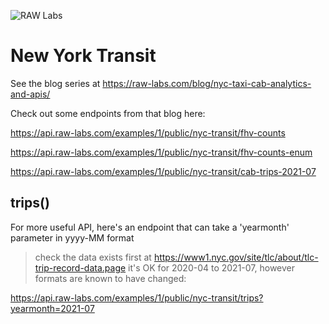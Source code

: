 ![RAW Labs](https://avatars.githubusercontent.com/u/11390046?s=100&v=4)
# New York Transit

See the blog series at https://raw-labs.com/blog/nyc-taxi-cab-analytics-and-apis/

Check out some endpoints from that blog here:

https://api.raw-labs.com/examples/1/public/nyc-transit/fhv-counts

https://api.raw-labs.com/examples/1/public/nyc-transit/fhv-counts-enum

https://api.raw-labs.com/examples/1/public/nyc-transit/cab-trips-2021-07

## trips()

For more useful API, here's an endpoint that can take a 'yearmonth' parameter in yyyy-MM format 

> check the data exists first at https://www1.nyc.gov/site/tlc/about/tlc-trip-record-data.page
> it's OK for 2020-04 to 2021-07, however formats are known to have changed:

https://api.raw-labs.com/examples/1/public/nyc-transit/trips?yearmonth=2021-07
